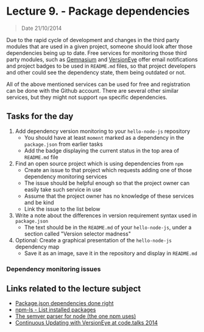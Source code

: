 # Lecture 9. - Package dependencies

> Date 21/10/2014

Due to the rapid cycle of development and changes in the third party modules that are used in a
given project, someone should look after those dependencies being up to date.
Free services for monitoring those third party modules,
such as [Gemnasium][] and [VersionEye][] offer email notifications and project badges
to be used in `README.md` files, so that project developers and other could see the dependency state,
them being outdated or not.

All of the above mentioned services can be used for free and registration can be done with the Github account.
There are several other similar services, but they might not support `npm` specific dependencies.

## Tasks for the day

1. Add dependency version monitoring to your `hello-node-js` repository
   - You should have at least `moment` marked as a dependency in the `package.json` from earlier tasks
   - Add the badge displaying the current status in the top area of `README.md` file
2. Find an open source project which is using dependencies from `npm`
   - Create an issue to that project which requests adding one of those dependency monitoring services
   - The issue should be helpful enough so that the project owner can easily take such service in use
   - Assume that the project owner has no knowledge of these services and be kind
   - Link the issue to the list below
3. Write a note about the differences in version requirement syntax used in `package.json`
   - The text should be in the `README.md` of your `hello-node-js`, under a section called "Version selector madness"
4. Optional: Create a graphical presentation of the `hello-node-js` dependency map
   - Save it as an image, save it in the repository and display in `README.md`


### Dependency monitoring issues


## Links related to the lecture subject

* [Package.json dependencies done right](http://blog.nodejitsu.com/package-dependencies-done-right/ "Package.json dependencies done right")
* [npm-ls - List installed packages](https://www.npmjs.org/doc/cli/npm-ls.html "List installed packages")
* [The semver parser for node (the one npm uses)](https://github.com/npm/node-semver "The semver parser for node (the one npm uses)")
* [Continuous Updating with VersionEye at code.talks 2014](http://www.slideshare.net/robertreiz/continuous-updating-codetalks "Continuous Updating with VersionEye at code.talks 2014")

[Gemnasium]: https://gemnasium.com/ "Gemnasium monitors your project dependencies and alerts you about updates and security vulnerabilities"
[VersionEye]: http://www.versioneye.com/ "Notification System for Software Libraries"

